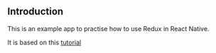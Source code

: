 ## Introduction
This is an example app to practise how to use Redux in React Native. 

It is based on this [tutorial](https://www.digitalocean.com/community/tutorials/react-react-native-redux)